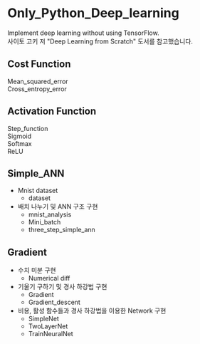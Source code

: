 # Only_Python_Deep_learning
Implement deep learning without using TensorFlow.\
사이토 고키 저 "Deep Learning from Scratch" 도서를 참고했습니다.

## Cost Function
Mean_squared_error\
Cross_entropy_error

## Activation Function
Step_function\
Sigmoid\
Softmax\
ReLU

## Simple_ANN
  - Mnist dataset
    - dataset
  - 배치 나누기 및 ANN 구조 구현
    - mnist_analysis
    - Mini_batch
    - three_step_simple_ann

## Gradient
  - 수치 미분 구현
    - Numerical diff
  - 기울기 구하기 및 경사 하강법 구현
    - Gradient
    - Gradient_descent
  - 비용, 활성 함수들과 경사 하강법을 이용한 Network 구현
    - SimpleNet
    - TwoLayerNet
    - TrainNeuralNet
